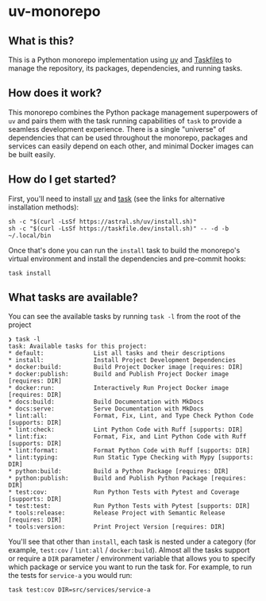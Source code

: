 # uv-monorepo

## What is this?

This is a Python monorepo implementation using [uv](https://github.com/astral-sh/uv)
and [Taskfiles](https://github.com/go-task/task) to manage the repository, its packages,
dependencies, and running tasks.

## How does it work?

This monorepo combines the Python package management superpowers of `uv` and
pairs them with the task running capabilities of `task` to provide a seamless
development experience. There is a single "universe" of dependencies that can be used
throughout the monorepo, packages and services can easily depend on each other, and
minimal Docker images can be built easily.

## How do I get started?

First, you'll need to install [uv](https://docs.astral.sh/uv/getting-started/installation/)
and [task](https://taskfile.dev/installation/) (see the links for alternative installation
methods):

```shell
sh -c "$(curl -LsSf https://astral.sh/uv/install.sh)"
sh -c "$(curl -LsSf https://taskfile.dev/install.sh)" -- -d -b ~/.local/bin
```

Once that's done you can run the `install` task to build the monorepo's virtual environment
and install the dependencies and pre-commit hooks:

```shell
task install
```

## What tasks are available?

You can see the available tasks by running `task -l` from the root of the project

```text
❯ task -l
task: Available tasks for this project:
* default:              List all tasks and their descriptions
* install:              Install Project Development Dependencies
* docker:build:         Build Project Docker image [requires: DIR]
* docker:publish:       Build and Publish Project Docker image [requires: DIR]
* docker:run:           Interactively Run Project Docker image [requires: DIR]
* docs:build:           Build Documentation with MkDocs
* docs:serve:           Serve Documentation with MkDocs
* lint:all:             Format, Fix, Lint, and Type Check Python Code [supports: DIR]
* lint:check:           Lint Python Code with Ruff [supports: DIR]
* lint:fix:             Format, Fix, and Lint Python Code with Ruff [supports: DIR]
* lint:format:          Format Python Code with Ruff [supports: DIR]
* lint:typing:          Run Static Type Checking with Mypy [supports: DIR]
* python:build:         Build a Python Package [requires: DIR]
* python:publish:       Build and Publish Python Package [requires: DIR]
* test:cov:             Run Python Tests with Pytest and Coverage [supports: DIR]
* test:test:            Run Python Tests with Pytest [supports: DIR]
* tools:release:        Release Project with Semantic Release [requires: DIR]
* tools:version:        Print Project Version [requires: DIR]
```

You'll see that other than `install`, each task is nested under a category (for example,
`test:cov` / `lint:all` / `docker:build`). Almost all the tasks support or require a `DIR`
parameter / environment variable that allows you to specify which package or service
you want to run the task for. For example, to run the tests for `service-a` you would run:

```shell
task test:cov DIR=src/services/service-a
```
